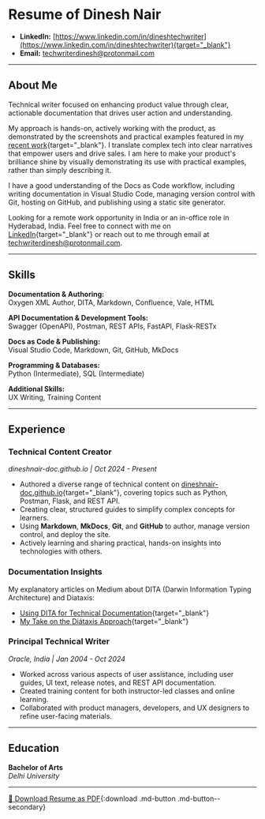 # Resume of Dinesh Nair

- **LinkedIn:** [https://www.linkedin.com/in/dineshtechwriter](https://www.linkedin.com/in/dineshtechwriter){target="_blank"}
- **Email:** [techwriterdinesh@protonmail.com](mailto:techwriterdinesh@protonmail.com)

---

## About Me

Technical writer focused on enhancing product value through clear, actionable documentation that drives user action and understanding.

My approach is hands-on, actively working with the product, as demonstrated by the screenshots and practical examples featured in my [recent work](my_writings.md){target="_blank"}. I translate complex tech into clear narratives that empower users and drive sales. I am here to make your product's brilliance shine by visually demonstrating its use with practical examples, rather than simply describing it.

I have a good understanding of the Docs as Code workflow, including writing documentation in Visual Studio Code, managing version control with Git, hosting on GitHub, and publishing using a static site generator. 

Looking for a remote work opportunity in India or an in-office role in Hyderabad, India. Feel free to connect with me on [LinkedIn](https://www.linkedin.com/in/dineshn1/){target="_blank"} or reach out to me through email at [techwriterdinesh@protonmail.com](mailto:techwriterdinesh@protonmail.com).

---

## Skills
**Documentation & Authoring:**  
Oxygen XML Author, DITA, Markdown, Confluence, Vale, HTML

**API Documentation & Development Tools:**  
Swagger (OpenAPI), Postman, REST APIs, FastAPI, Flask-RESTx

**Docs as Code & Publishing:**  
Visual Studio Code, Markdown, Git, GitHub, MkDocs

**Programming & Databases:**  
Python (Intermediate), SQL (Intermediate)

**Additional Skills:**  
UX Writing, Training Content

---

## Experience

### **Technical Content Creator**
*dineshnair-doc.github.io   | Oct 2024 - Present*

- Authored a diverse range of technical content on [dineshnair-doc.github.io](my_writings.md){target="_blank"}, covering topics such as Python, Postman, Flask, and REST API.  
- Creating clear, structured guides to simplify complex concepts for learners.  
- Using **Markdown**, **MkDocs**, **Git**, and **GitHub** to author, manage version control, and deploy the site.  
- Actively learning and sharing practical, hands-on insights into technologies with others.

### **Documentation Insights**

My explanatory articles on Medium about DITA (Darwin Information Typing Architecture) and Diataxis:

- [Using DITA for Technical Documentation](https://medium.com/@techdineshwrites/using-dita-for-technical-documentation-c5c846260a73){target="_blank"}
- [My Take on the Diátaxis Approach](https://medium.com/@techdineshwrites/my-take-on-the-diataxis-approach-9400e65e2f5b){target="_blank"}

### **Principal Technical Writer**  
*Oracle, India   | Jan 2004 - Oct 2024*

- Worked across various aspects of user assistance, including user guides, UI text, release notes, and REST API documentation.
- Created training content for both instructor-led classes and online learning.
- Collaborated with product managers, developers, and UX designers to refine user-facing materials.

---

## Education

**Bachelor of Arts**  
*Delhi University*

---
[📄 Download Resume as PDF](Resume_DineshNair_TechWriter.pdf){:download .md-button .md-button--secondary}